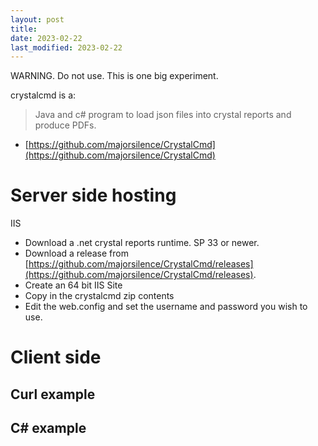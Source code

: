 ```yaml
---
layout: post
title: 
date: 2023-02-22
last_modified: 2023-02-22
---
```


WARNING.  Do not use.   This is one big experiment.

crystalcmd is a:
> Java and c# program to load json files into crystal reports and produce PDFs.

* [https://github.com/majorsilence/CrystalCmd](https://github.com/majorsilence/CrystalCmd)


# Server side hosting

IIS

* Download a .net crystal reports runtime.  SP 33 or newer.
* Download a release from [https://github.com/majorsilence/CrystalCmd/releases](https://github.com/majorsilence/CrystalCmd/releases).  
* Create an 64 bit IIS Site
* Copy in the crystalcmd zip contents
* Edit the web.config and set the username and password you wish to use.


# Client side

## Curl example

## C# example

